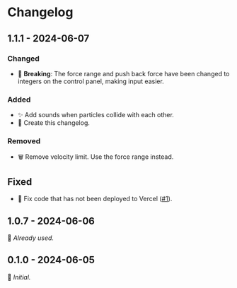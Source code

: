 # Changelog

## 1.1.1 - 2024-06-07

### Changed

* 🚨 **Breaking**: The force range and push back force have been changed to integers on the control panel, making input easier.

### Added

* ✨ Add sounds when particles collide with each other.
* 📖 Create this changelog.

### Removed

* 🗑️ Remove velocity limit. Use the force range instead.

## Fixed

* 🐛 Fix code that has not been deployed to Vercel ([#1](https://github.com/tientq64/particle-life-3d/issues/1)).

## 1.0.7 - 2024-06-06

🎉 _Already used._

## 0.1.0 - 2024-06-05

🚧 _Initial._
